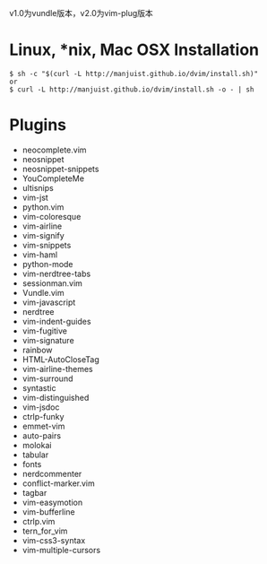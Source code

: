 v1.0为vundle版本，v2.0为vim-plug版本

# Linux, *nix, Mac OSX Installation #
```
$ sh -c "$(curl -L http://manjuist.github.io/dvim/install.sh)"
or
$ curl -L http://manjuist.github.io/dvim/install.sh -o - | sh
```
# Plugins #
* neocomplete.vim
* neosnippet
* neosnippet-snippets
* YouCompleteMe
* ultisnips
* vim-jst
* python.vim
* vim-coloresque
* vim-airline
* vim-signify
* vim-snippets
* vim-haml
* python-mode
* vim-nerdtree-tabs
* sessionman.vim
* Vundle.vim
* vim-javascript
* nerdtree
* vim-indent-guides
* vim-fugitive
* vim-signature
* rainbow
* HTML-AutoCloseTag
* vim-airline-themes
* vim-surround
* syntastic
* vim-distinguished
* vim-jsdoc
* ctrlp-funky
* emmet-vim
* auto-pairs
* molokai
* tabular
* fonts
* nerdcommenter
* conflict-marker.vim
* tagbar
* vim-easymotion
* vim-bufferline
* ctrlp.vim
* tern_for_vim
* vim-css3-syntax
* vim-multiple-cursors

